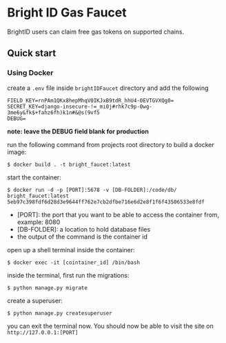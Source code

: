 # Bright ID Gas Faucet

BrightID users can claim free gas tokens on supported chains.

## Quick start

### Using Docker

create a `.env` file inside `brightIDFaucet` directory and add the following

```shell
FIELD_KEY=rnPAm1QKx8hepMhqV0IKJxB9tdR_hhU4-0EVTGVXQg0=
SECRET_KEY=django-insecure-!=_mi0j#rhk7c9p-0wg-3me6y&fk$+fahz6fh)k1n#&@s(9vf5
DEBUG=
```

**note: leave the DEBUG field blank for production**

run the following command from projects root directory to build a docker image:

```shell
$ docker build . -t bright_faucet:latest
```

start the container:

```shell
$ docker run -d -p [PORT]:5678 -v [DB-FOLDER]:/code/db/ bright_faucet:latest
5eb97c398fdf6d28d3e9644ff762e7cb2dfbe716e6d2e8f1f6f43506533e8fdf
```

- [PORT]: the port that you want to be able to access the container from, example: 8080
- [DB-FOLDER]: a location to hold database files
- the output of the command is the container id

open up a shell terminal inside the container:

```shell
$ docker exec -it [cointainer_id] /bin/bash
```

inside the terminal, first run the migrations:

```shell
$ python manage.py migrate
```

create a superuser:

```shell
$ python manage.py createsuperuser
```

you can exit the terminal now. You should now be able to visit the site on `http://127.0.0.1:[PORT]`
